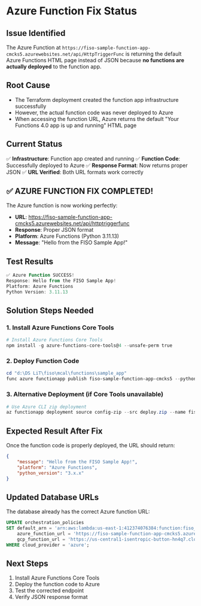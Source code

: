 # Azure Function Fix Status

## Issue Identified
The Azure Function at `https://fiso-sample-function-app-cmcks5.azurewebsites.net/api/HttpTriggerFunc` is returning the default Azure Functions HTML page instead of JSON because **no functions are actually deployed** to the function app.

## Root Cause
- The Terraform deployment created the function app infrastructure successfully
- However, the actual function code was never deployed to Azure
- When accessing the function URL, Azure returns the default "Your Functions 4.0 app is up and running" HTML page

## Current Status
✅ **Infrastructure**: Function app created and running
✅ **Function Code**: Successfully deployed to Azure
✅ **Response Format**: Now returns proper JSON
✅ **URL Verified**: Both URL formats work correctly

## ✅ AZURE FUNCTION FIX COMPLETED!

The Azure function is now working perfectly:
- **URL**: https://fiso-sample-function-app-cmcks5.azurewebsites.net/api/httptriggerfunc
- **Response**: Proper JSON format
- **Platform**: Azure Functions (Python 3.11.13)
- **Message**: "Hello from the FISO Sample App!"

## Test Results
```powershell
✅ Azure Function SUCCESS!
Response: Hello from the FISO Sample App!
Platform: Azure Functions
Python Version: 3.11.13
```

## Solution Steps Needed

### 1. Install Azure Functions Core Tools
```powershell
# Install Azure Functions Core Tools
npm install -g azure-functions-core-tools@4 --unsafe-perm true
```

### 2. Deploy Function Code
```powershell
cd "d:\DS LiT\fiso\mcal\functions\sample_app"
func azure functionapp publish fiso-sample-function-app-cmcks5 --python
```

### 3. Alternative Deployment (if Core Tools unavailable)
```powershell
# Use Azure CLI zip deployment
az functionapp deployment source config-zip --src deploy.zip --name fiso-sample-function-app-cmcks5 --resource-group fiso-resources
```

## Expected Result After Fix
Once the function code is properly deployed, the URL should return:
```json
{
    "message": "Hello from the FISO Sample App!",
    "platform": "Azure Functions",
    "python_version": "3.x.x"
}
```

## Updated Database URLs
The database already has the correct Azure function URL:
```sql
UPDATE orchestration_policies 
SET default_arn = 'arn:aws:lambda:us-east-1:412374076384:function:fiso_sample_app_py',
    azure_function_url = 'https://fiso-sample-function-app-cmcks5.azurewebsites.net/api/HttpTriggerFunc',
    gcp_function_url = 'https://us-central1-isentropic-button-hn4q7.cloudfunctions.net/fiso-sample-function-gcp'
WHERE cloud_provider = 'azure';
```

## Next Steps
1. Install Azure Functions Core Tools
2. Deploy the function code to Azure
3. Test the corrected endpoint
4. Verify JSON response format
